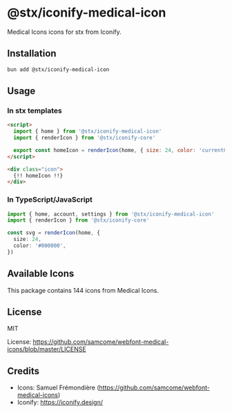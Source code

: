 # @stx/iconify-medical-icon

Medical Icons icons for stx from Iconify.

## Installation

```bash
bun add @stx/iconify-medical-icon
```

## Usage

### In stx templates

```html
<script>
  import { home } from '@stx/iconify-medical-icon'
  import { renderIcon } from '@stx/iconify-core'

  export const homeIcon = renderIcon(home, { size: 24, color: 'currentColor' })
</script>

<div class="icon">
  {!! homeIcon !!}
</div>
```

### In TypeScript/JavaScript

```typescript
import { home, account, settings } from '@stx/iconify-medical-icon'
import { renderIcon } from '@stx/iconify-core'

const svg = renderIcon(home, {
  size: 24,
  color: '#000000',
})
```

## Available Icons

This package contains 144 icons from Medical Icons.

## License

MIT

License: https://github.com/samcome/webfont-medical-icons/blob/master/LICENSE

## Credits

- Icons: Samuel Frémondière (https://github.com/samcome/webfont-medical-icons)
- Iconify: https://iconify.design/
